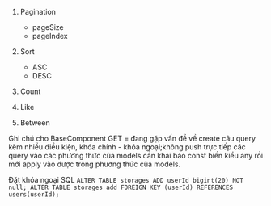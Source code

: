 1. Pagination
    - pageSize
    - pageIndex
2. Sort
    - ASC
    - DESC

3. Count
4. Like
5. Between

Ghi chú cho BaseComponent
GET = đang gặp vấn đề về create câu query kèm nhiều điều kiện, khóa chính - khóa ngoại;không push trực tiếp các query vào các phương thức của models cần khai báo const biến kiểu any rồi mới apply vào được trong phương thức của models.

Đặt khóa ngoại SQL
`
ALTER TABLE storages ADD userId bigint(20) NOT null;
ALTER TABLE storages add FOREIGN KEY (userId) REFERENCES users(userId);
`